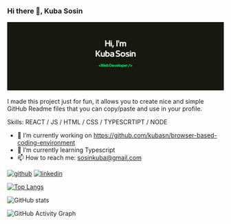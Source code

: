 ### Hi there 👋, Kuba Sosin
![](https://github.com/kubasn/kubasn/blob/main/logo1.png)

I made this project just for fun, it allows you to create nice and simple GitHub Readme files that you can copy/paste and use in your profile.

Skills: REACT / JS / HTML / CSS / TYPESCRTIPT / NODE

- 🔭 I’m currently working on https://github.com/kubasn/browser-based-coding-environment 
- 🌱 I’m currently learning Typescript 
- 📫 How to reach me: sosinkuba@gmail.com 


[<img src='https://cdn.jsdelivr.net/npm/simple-icons@3.0.1/icons/github.svg' alt='github' height='40'>](https://github.com/kubasn)  [<img src='https://cdn.jsdelivr.net/npm/simple-icons@3.0.1/icons/linkedin.svg' alt='linkedin' height='40'>](https://www.linkedin.com/in/https://www.linkedin.com/in/jakub-sosin-6a3866242//)  

[![Top Langs](https://github-readme-stats.vercel.app/api/top-langs/?username=kubasn)](https://github.com/anuraghazra/github-readme-stats)

![GitHub stats](https://github-readme-stats.vercel.app/api?username=kubasn&show_icons=true)  

![GitHub Activity Graph](https://activity-graph.herokuapp.com/graph?username=kubasn)  

